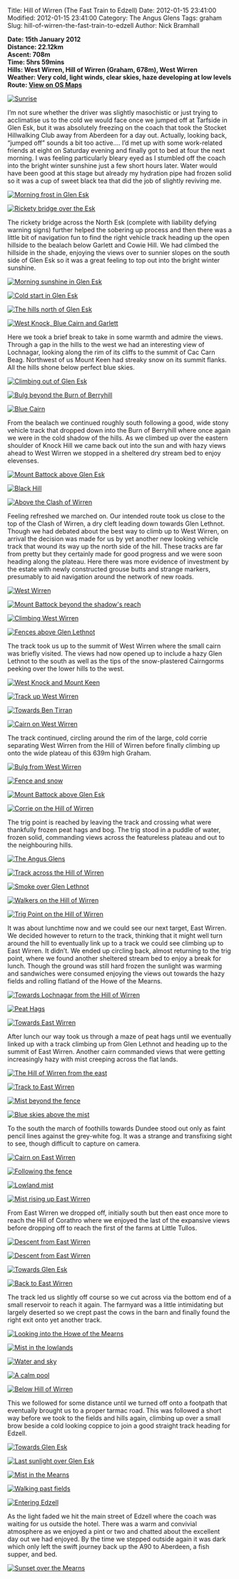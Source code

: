 Title: Hill of Wirren (The Fast Train to Edzell)
Date: 2012-01-15 23:41:00
Modified: 2012-01-15 23:41:00
Category: The Angus Glens
Tags: graham
Slug: hill-of-wirren-the-fast-train-to-edzell
Author: Nick Bramhall

**Date: 15th January 2012  
 Distance: 22.12km  
 Ascent: 708m  
 Time: 5hrs 59mins  
 Hills: West Wirren, Hill of Wirren (Graham, 678m), West Wirren  
 Weather: Very cold, light winds, clear skies, haze developing at low levels  
 Route: [View on OS Maps](https://www.invertedworld.co.uk/hillwalking/hillwalk/364)**

[![Sunrise](http://farm8.staticflickr.com/7033/6703151869_9c6891b998_b.jpg)](http://www.flickr.com/photos/black_friction/6703151869/ "Sunrise by Nick Bramhall, on Flickr")

I’m not sure whether the driver was slightly masochistic or just trying
to acclimatise us to the cold we would face once we jumped off at
Tarfside in Glen Esk, but it was absolutely freezing on the coach that
took the Stocket Hillwalking Club away from Aberdeen for a day out.
Actually, looking back, “jumped off” sounds a bit too active…. I’d met
up with some work-related friends at eight on Saturday evening and
finally got to bed at four the next morning. I was feeling particularly
bleary eyed as I stumbled off the coach into the bright winter sunshine
just a few short hours later. Water would have been good at this stage
but already my hydration pipe had frozen solid so it was a cup of sweet
black tea that did the job of slightly reviving me.

<!--more-->

[![Morning frost in Glen
Esk](http://farm8.staticflickr.com/7155/6710006325_87b6eba841_b.jpg)](http://www.flickr.com/photos/black_friction/6710006325/ "Morning frost in Glen Esk by Nick Bramhall, on Flickr")

[![Rickety bridge over the
Esk](http://farm8.staticflickr.com/7144/6710051511_4aa5c1e35b_b.jpg)](http://www.flickr.com/photos/black_friction/6710051511/ "Rickety bridge over the Esk by Nick Bramhall, on Flickr")

The rickety bridge across the North Esk (complete with liability defying
warning signs) further helped the sobering up process and then there was
a little bit of navigation fun to find the right vehicle track heading
up the open hillside to the bealach below Garlett and Cowie Hill. We had
climbed the hillside in the shade, enjoying the views over to sunnier
slopes on the south side of Glen Esk so it was a great feeling to top
out into the bright winter sunshine.

[![Morning sunshine in Glen
Esk](http://farm8.staticflickr.com/7150/6710099465_660e1ed3de_b.jpg)](http://www.flickr.com/photos/53725815@N00/6710099465 "View 'Morning sunshine in Glen Esk' on Flickr.com")

[![Cold start in Glen
Esk](http://farm8.staticflickr.com/7023/6710115997_7982e60b69_b.jpg)](http://www.flickr.com/photos/53725815@N00/6710115997 "View 'Cold start in Glen Esk' on Flickr.com")

[![The hills north of Glen
Esk](http://farm8.staticflickr.com/7156/6710135967_7261d089b3_b.jpg "The hills north of Glen Esk")](http://www.flickr.com/photos/53725815@N00/6710135967 "View 'The hills north of Glen Esk' on Flickr.com")

[![West Knock, Blue Cairn and
Garlett](http://farm8.staticflickr.com/7031/6710180025_31f3f0b7b7_b.jpg "West Knock, Blue Cairn and Garlett")](http://www.flickr.com/photos/53725815@N00/6710180025 "View 'West Knock, Blue Cairn and Garlett' on Flickr.com")

Here we took a brief break to take in some warmth and admire the views.
Through a gap in the hills to the west we had an interesting view of
Lochnagar, looking along the rim of its cliffs to the summit of Cac Carn
Beag. Northwest of us Mount Keen had streaky snow on its summit flanks.
All the hills shone below perfect blue skies.

[![Climbing out of Glen
Esk](http://farm8.staticflickr.com/7161/6710198817_96df9a6d6e_b.jpg "Climbing out of Glen Esk")](http://www.flickr.com/photos/53725815@N00/6710198817 "View 'Climbing out of Glen Esk' on Flickr.com")

[![Bulg beyond the Burn of
Berryhill](http://farm8.staticflickr.com/7147/6710280729_2125ab0dc5_b.jpg "Bulg beyond the Burn of Berryhill")](http://www.flickr.com/photos/53725815@N00/6710280729 "View 'Bulg beyond the Burn of Berryhill' on Flickr.com")

[![Blue
Cairn](http://farm8.staticflickr.com/7013/6710241071_442aa6df87_b.jpg "Blue Cairn")](http://www.flickr.com/photos/53725815@N00/6710241071 "View 'Blue Cairn' on Flickr.com")

From the bealach we continued roughly south following a good, wide stony
vehicle track that dropped down into the Burn of Berryhill where once
again we were in the cold shadow of the hills. As we climbed up over the
eastern shoulder of Knock Hill we came back out into the sun and with
hazy views ahead to West Wirren we stopped in a sheltered dry stream bed
to enjoy elevenses.

[![Mount Battock above Glen
Esk](http://farm8.staticflickr.com/7157/6710324127_42eb632311_b.jpg "Mount Battock above Glen Esk")](http://www.flickr.com/photos/53725815@N00/6710324127 "View 'Mount Battock above Glen Esk' on Flickr.com")

[![Black
Hill](http://farm8.staticflickr.com/7152/6710346585_8d468fa956_b.jpg "Black Hill")](http://www.flickr.com/photos/53725815@N00/6710346585 "View 'Black Hill' on Flickr.com")

[![Above the Clash of
Wirren](http://farm8.staticflickr.com/7163/6710362479_7b3452e622_b.jpg "Above the Clash of Wirren")](http://www.flickr.com/photos/53725815@N00/6710362479 "View 'Above the Clash of Wirren' on Flickr.com")

Feeling refreshed we marched on. Our intended route took us close to the
top of the Clash of Wirren, a dry cleft leading down towards Glen
Lethnot. Though we had debated about the best way to climb up to West
Wirren, on arrival the decision was made for us by yet another new
looking vehicle track that wound its way up the north side of the hill.
These tracks are far from pretty but they certainly made for good
progress and we were soon heading along the plateau. Here there was more
evidence of investment by the estate with newly constructed grouse butts
and strange markers, presumably to aid navigation around the network of
new roads.

[![West
Wirren](http://farm8.staticflickr.com/7143/6710425521_e2dfe363bb_b.jpg "West Wirren")](http://www.flickr.com/photos/53725815@N00/6710425521 "View 'West Wirren' on Flickr.com")

[![Mount Battock beyond the shadow's
reach](http://farm8.staticflickr.com/7157/6710407361_9e2ab308d5_b.jpg "Mount Battock beyond the shadow's reach")](http://www.flickr.com/photos/53725815@N00/6710407361 "View 'Mount Battock beyond the shadow's reach' on Flickr.com")

[![Climbing West
Wirren](http://farm8.staticflickr.com/7022/6710489179_9dea4878a5_b.jpg "Climbing West Wirren")](http://www.flickr.com/photos/53725815@N00/6710489179 "View 'Climbing West Wirren' on Flickr.com")

[![Fences above Glen
Lethnot](http://farm8.staticflickr.com/7171/6710465119_835b630d46_b.jpg "Fences above Glen Lethnot")](http://www.flickr.com/photos/53725815@N00/6710465119 "View 'Fences above Glen Lethnot' on Flickr.com")

The track took us up to the summit of West Wirren where the small cairn
was briefly visited. The views had now opened up to include a hazy Glen
Lethnot to the south as well as the tips of the snow-plastered
Cairngorms peeking over the lower hills to the west.

[![West Knock and Mount
Keen](http://farm8.staticflickr.com/7145/6710559017_cd6f79bc12_b.jpg "West Knock and Mount Keen")](http://www.flickr.com/photos/53725815@N00/6710559017 "View 'West Knock and Mount Keen' on Flickr.com")

[![Track up West
Wirren](http://farm8.staticflickr.com/7019/6710619403_d9d7b6cd4d_b.jpg "Track up West Wirren")](http://www.flickr.com/photos/53725815@N00/6710619403 "View 'Track up West Wirren' on Flickr.com")

[![Towards Ben
Tirran](http://farm8.staticflickr.com/7021/6710657787_114696917f_b.jpg "Towards Ben Tirran")](http://www.flickr.com/photos/53725815@N00/6710657787 "View 'Towards Ben Tirran' on Flickr.com")

[![Cairn on West
Wirren](http://farm8.staticflickr.com/7141/6710701637_bb0a8d6034_b.jpg "Cairn on West Wirren")](http://www.flickr.com/photos/53725815@N00/6710701637 "View 'Cairn on West Wirren' on Flickr.com")

The track continued, circling around the rim of the large, cold corrie
separating West Wirren from the Hill of Wirren before finally climbing
up onto the wide plateau of this 639m high Graham.

[![Bulg from West
Wirren](http://farm8.staticflickr.com/7148/6710778045_5f79fb599a_b.jpg "Bulg from West Wirren")](http://www.flickr.com/photos/53725815@N00/6710778045 "View 'Bulg from West Wirren' on Flickr.com")

[![Fence and
snow](http://farm8.staticflickr.com/7013/6710796491_edbbcb63dd_b.jpg "Fence and snow")](http://www.flickr.com/photos/53725815@N00/6710796491 "View 'Fence and snow' on Flickr.com")

[![Mount Battock above Glen
Esk](http://farm8.staticflickr.com/7005/6716891397_bf6338175a_b.jpg "Mount Battock above Glen Esk")](http://www.flickr.com/photos/53725815@N00/6716891397 "View 'Mount Battock above Glen Esk' on Flickr.com")

[![Corrie on the Hill of
Wirren](http://farm8.staticflickr.com/7172/6716862043_0e1a90baa1_b.jpg "Corrie on the Hill of Wirren")](http://www.flickr.com/photos/53725815@N00/6716862043 "View 'Corrie on the Hill of Wirren' on Flickr.com")

The trig point is reached by leaving the track and crossing what were
thankfully frozen peat hags and bog. The trig stood in a puddle of
water, frozen solid, commanding views across the featureless plateau and
out to the neighbouring hills.

[![The Angus
Glens](http://farm8.staticflickr.com/7015/6716938709_821c5bb859_b.jpg "The Angus Glens")](http://www.flickr.com/photos/53725815@N00/6716938709 "View 'The Angus Glens' on Flickr.com")

[![Track across the Hill of
Wirren](http://farm8.staticflickr.com/7149/6716990197_51cc0b7930_b.jpg "Track across the Hill of Wirren")](http://www.flickr.com/photos/53725815@N00/6716990197 "View 'Track across the Hill of Wirren' on Flickr.com")

[![Smoke over Glen
Lethnot](http://farm8.staticflickr.com/7171/6717032303_d5f4daf7b9_b.jpg "Smoke over Glen Lethnot")](http://www.flickr.com/photos/53725815@N00/6717032303 "View 'Smoke over Glen Lethnot' on Flickr.com")

[![Walkers on the Hill of
Wirren](http://farm8.staticflickr.com/7169/6717080217_8f7321309e_b.jpg "Walkers on the Hill of Wirren")](http://www.flickr.com/photos/53725815@N00/6717080217 "View 'Walkers on the Hill of Wirren' on Flickr.com")

[![Trig Point on the Hill of
Wirren](http://farm8.staticflickr.com/7161/6717093639_442acffbf3_b.jpg "Trig Point on the Hill of Wirren")](http://www.flickr.com/photos/53725815@N00/6717093639 "View 'Trig Point on the Hill of Wirren' on Flickr.com")

It was about lunchtime now and we could see our next target, East
Wirren. We decided however to return to the track, thinking that it
might well turn around the hill to eventually link up to a track we
could see climbing up to East Wirren. It didn’t. We ended up circling
back, almost returning to the trig point, where we found another
sheltered stream bed to enjoy a break for lunch. Though the ground was
still hard frozen the sunlight was warming and sandwiches were consumed
enjoying the views out towards the hazy fields and rolling flatland of
the Howe of the Mearns.

[![Towards Lochnagar from the Hill of
Wirren](http://farm8.staticflickr.com/7017/6717106805_89ee808512_b.jpg "Towards Lochnagar from the Hill of Wirren")](http://www.flickr.com/photos/53725815@N00/6717106805 "View 'Towards Lochnagar from the Hill of Wirren' on Flickr.com")

[![Peat
Hags](http://farm8.staticflickr.com/7144/6717122101_687850370a_b.jpg "Peat Hags")](http://www.flickr.com/photos/53725815@N00/6717122101 "View 'Peat Hags' on Flickr.com")

[![Towards East
Wirren](http://farm8.staticflickr.com/7175/6717137273_df8a25d611_b.jpg "Towards East Wirren")](http://www.flickr.com/photos/53725815@N00/6717137273 "View 'Towards East Wirren' on Flickr.com")

After lunch our way took us through a maze of peat hags until we
eventually linked up with a track climbing up from Glen Lethnot and
heading up to the summit of East Wirren. Another cairn commanded views
that were getting increasingly hazy with mist creeping across the flat
lands.

[![The Hill of Wirren from the
east](http://farm8.staticflickr.com/7014/6717168849_1381e1aca9_b.jpg "The Hill of Wirren from the east")](http://www.flickr.com/photos/53725815@N00/6717168849 "View 'The Hill of Wirren from the east' on Flickr.com")

[![Track to East
Wirren](http://farm8.staticflickr.com/7160/6717154273_780f5cdef2_b.jpg "Track to East Wirren")](http://www.flickr.com/photos/53725815@N00/6717154273 "View 'Track to East Wirren' on Flickr.com")

[![Mist beyond the
fence](http://farm8.staticflickr.com/7156/6717193375_35557f1634_b.jpg "Mist beyond the fence")](http://www.flickr.com/photos/53725815@N00/6717193375 "View 'Mist beyond the fence' on Flickr.com")

[![Blue skies above the
mist](http://farm8.staticflickr.com/7159/6717212755_369a118970_b.jpg "Blue skies above the mist")](http://www.flickr.com/photos/53725815@N00/6717212755 "View 'Blue skies above the mist' on Flickr.com")

To the south the march of foothills towards Dundee stood out only as
faint pencil lines against the grey-white fog. It was a strange and
transfixing sight to see, though difficult to capture on camera.

[![Cairn on East
Wirren](http://farm8.staticflickr.com/7012/6717226347_55bf0d130f_b.jpg "Cairn on East Wirren")](http://www.flickr.com/photos/53725815@N00/6717226347 "View 'Cairn on East Wirren' on Flickr.com")

[![Following the
fence](http://farm8.staticflickr.com/7016/6717263687_30f38ed33a_b.jpg "Following the fence")](http://www.flickr.com/photos/53725815@N00/6717263687 "View 'Following the fence' on Flickr.com")

[![Lowland
mist](http://farm8.staticflickr.com/7013/6717268555_df3103900d_b.jpg "Lowland mist")](http://www.flickr.com/photos/53725815@N00/6717268555 "View 'Lowland mist' on Flickr.com")

[![Mist rising up East
Wirren](http://farm8.staticflickr.com/7165/6717276661_ece3d5844b_b.jpg "Mist rising up East Wirren")](http://www.flickr.com/photos/53725815@N00/6717276661 "View 'Mist rising up East Wirren' on Flickr.com")

From East Wirren we dropped off, initially south but then east once more
to reach the Hill of Corathro where we enjoyed the last of the expansive
views before dropping off to reach the first of the farms at Little
Tullos.

[![Descent from East
Wirren](http://farm8.staticflickr.com/7033/6717288863_c87eb0266e_b.jpg "Descent from East Wirren")](http://www.flickr.com/photos/53725815@N00/6717288863 "View 'Descent from East Wirren' on Flickr.com")

[![Descent from East
Wirren](http://farm8.staticflickr.com/7024/6717349009_be6952c872_b.jpg "Descent from East Wirren")](http://www.flickr.com/photos/53725815@N00/6717349009 "View 'Descent from East Wirren' on Flickr.com")

[![Towards Glen
Esk](http://farm8.staticflickr.com/7174/6717364179_e9c32396be_b.jpg "Towards Glen Esk")](http://www.flickr.com/photos/53725815@N00/6717364179 "View 'Towards Glen Esk' on Flickr.com")

[![Back to East
Wirren](http://farm8.staticflickr.com/7152/6717387609_0b9ef3c866_b.jpg "Back to East Wirren")](http://www.flickr.com/photos/53725815@N00/6717387609 "View 'Back to East Wirren' on Flickr.com")

The track led us slightly off course so we cut across via the bottom end
of a small reservoir to reach it again. The farmyard was a little
intimidating but largely deserted so we crept past the cows in the barn
and finally found the right exit onto yet another track.

[![Looking into the Howe of the
Mearns](http://farm8.staticflickr.com/7009/6717458271_34576103a6_b.jpg "Looking into the Howe of the Mearns")](http://www.flickr.com/photos/53725815@N00/6717458271 "View 'Looking into the Howe of the Mearns' on Flickr.com")

[![Mist in the
lowlands](http://farm8.staticflickr.com/7002/6717445719_1261a0ce6b_b.jpg "Mist in the lowlands")](http://www.flickr.com/photos/53725815@N00/6717445719 "View 'Mist in the lowlands' on Flickr.com")

[![Water and
sky](http://farm8.staticflickr.com/7028/6717492241_3991d347dd_b.jpg "Water and sky")](http://www.flickr.com/photos/53725815@N00/6717492241 "View 'Water and sky' on Flickr.com")

[![A calm
pool](http://farm8.staticflickr.com/7159/6717560101_4bf80ee360_b.jpg "A calm pool")](http://www.flickr.com/photos/53725815@N00/6717560101 "View 'A calm pool' on Flickr.com")

[![Below Hill of
Wirren](http://farm8.staticflickr.com/7162/6717570525_5989b0079d_b.jpg "Below Hill of Wirren")](http://www.flickr.com/photos/53725815@N00/6717570525 "View 'Below Hill of Wirren' on Flickr.com")

This we followed for some distance until we turned off onto a footpath
that eventually brought us to a proper tarmac road. This was followed a
short way before we took to the fields and hills again, climbing up over
a small brow beside a cold looking coppice to join a good straight track
heading for Edzell.

[![Towards Glen
Esk](http://farm8.staticflickr.com/7148/6717595853_0cd126fdb3_b.jpg "Towards Glen Esk")](http://www.flickr.com/photos/53725815@N00/6717595853 "View 'Towards Glen Esk' on Flickr.com")

[![Last sunlight over Glen
Esk](http://farm8.staticflickr.com/7012/6717648001_a6fc1469f9_b.jpg "Last sunlight over Glen Esk")](http://www.flickr.com/photos/53725815@N00/6717648001 "View 'Last sunlight over Glen Esk' on Flickr.com")

[![Mist in the
Mearns](http://farm8.staticflickr.com/7001/6717663957_88d4ddccfa_b.jpg "Mist in the Mearns")](http://www.flickr.com/photos/53725815@N00/6717663957 "View 'Mist in the Mearns' on Flickr.com")

[![Walking past
fields](http://farm8.staticflickr.com/7174/6717677419_1cd9017121_b.jpg "Walking past fields")](http://www.flickr.com/photos/53725815@N00/6717677419 "View 'Walking past fields' on Flickr.com")

[![Entering
Edzell](http://farm8.staticflickr.com/7153/6717712371_16c63049ca_b.jpg "Entering Edzell")](http://www.flickr.com/photos/53725815@N00/6717712371 "View 'Entering Edzell' on Flickr.com")

As the light faded we hit the main street of Edzell where the coach was
waiting for us outside the hotel. There was a warm and convivial
atmosphere as we enjoyed a pint or two and chatted about the excellent
day out we had enjoyed. By the time we stepped outside again it was dark
which only left the swift journey back up the A90 to Aberdeen, a fish
supper, and bed.

[![Sunset over the
Mearns](http://farm8.staticflickr.com/7010/6717701197_30daea1ebc_b.jpg "Sunset over the Mearns")](http://www.flickr.com/photos/53725815@N00/6717701197 "View 'Sunset over the Mearns' on Flickr.com")
